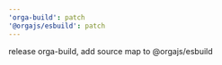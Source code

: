 ```yaml
---
'orga-build': patch
'@orgajs/esbuild': patch
---
```


release orga-build, add source map to @orgajs/esbuild
